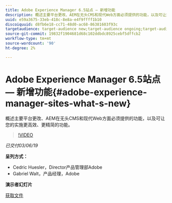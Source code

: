 ```yaml
---
title: Adobe Experience Manager 6.5站点 — 新增功能
description: 概述主要平台更改、AEM在无头CMS和现代Web方面必须提供的功能，以及可让您的实施更高效、更精简的功能。
uuid: e59a3675-33eb-418c-8e8a-e4f9ffff1b10
discoiquuid: d8fb6e18-cc71-48d0-ac68-86381603f93c
targetaudience: target-audience new;target-audience ongoing;target-audience upgrader
source-git-commit: 19832f1904681d68c102ddbdc8925cebf5dffcb2
workflow-type: tm+mt
source-wordcount: '90'
ht-degree: 2%

---
```



# Adobe Experience Manager 6.5站点 — 新增功能{#adobe-experience-manager-sites-what-s-new}

概述主要平台更改、AEM在无头CMS和现代Web方面必须提供的功能，以及可让您的实施更高效、更精简的功能。

>[!VIDEO](https://video.tv.adobe.com/v/26368/?quality=9)

*已交付03/06/19*

**呈列方式：**

* Cedric Huesler，Director产品管理部Adobe
* Gabriel Walt，产品经理，Adobe

**演示者幻灯片**

[获取文件](assets/aem65-whatsnewgem-march6.pdf)
